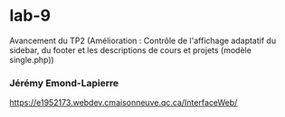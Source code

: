 # lab-9
Avancement du TP2 (Amélioration : Contrôle de l'affichage adaptatif du sidebar, du footer et les descriptions de cours et projets (modèle single.php))
### Jérémy Emond-Lapierre
https://e1952173.webdev.cmaisonneuve.qc.ca/InterfaceWeb/

